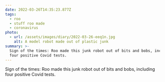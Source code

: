 ```yaml
---
date: 2022-03-26T14:35:23.877Z
tags:
  - roo
  - stuff roo made
  - coronavirus
photo:
  - url: /assets/images/diary/2022-03-26-eeq1n.jpg
    alt: A model robot made out of plastic junk
summary: >-
  Sign of the times: Roo made this junk robot out of bits and bobs, including
  four positive Covid tests.
---
```

Sign of the times: Roo made this junk robot out of bits and bobs, including four positive Covid tests. 
